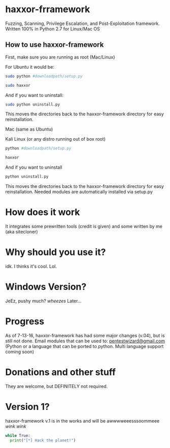 
# haxxor-frramework
Fuzzing, Scanning, Privilege Escalation, and Post-Exploitation framework. Written 100% in Python 2.7 for Linux/Mac OS
## How to use haxxor-framework
First, make sure you are running as root (Mac/Linux)

For Ubuntu it would be:
  ```bash
  sudo python #downloadpath/setup.py
  
  sudo haxxor
  ```
  And if you want to uninstall:
  ```bash
  sudo python uninstall.py
  ```
  This moves the directories back to the haxxor-framework directory for easy reinstallation.
  
Mac (same as Ubuntu)

Kali Linux (or any distro running out of box root)
  ```bash
  python #downloadpath/setup.py
  
  haxxor
  ```
  And if you want to uninstall
  ``` bash
  python uninstall.py
  ```
  This moves the directories back to the haxxor-framework directory for easy reinstallation.
  Needed modules are automatically installed via setup.py
# How does it work
It integrates some prewritten tools (credit is given) and some written by me (aka sitecloner)
# Why should you use it?
idk. I thinks it's cool. Lol.
# Windows Version?
JeEz, pushy much? *wheezes*  Later...
# Progress
As of 7-13-16, haxxor-framework has had some major changes (v.04), but is still not done. Email modules that can be used to: pentestwizard@gmail.com (Python or a language that can be ported to python. Multi language support coming soon)
# Donations and other stuff
They are welcome, but DEFINITELY not required.
# Version 1? 
haxxor-framework v.1 is in the works and will be awwwweeesssoommeee *wink wink*

```python
while True:
  print("[*] Hack the planet!")
```

